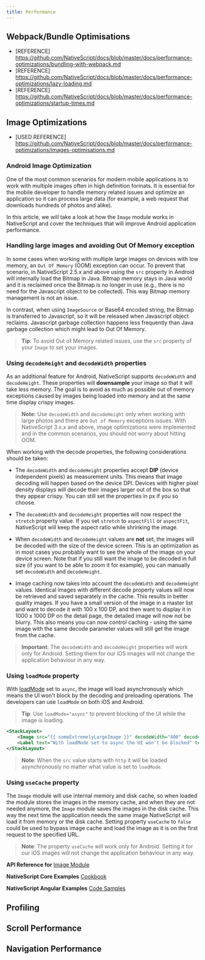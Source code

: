 ```yaml
---
title: Performance
---
```


## Webpack/Bundle Optimisations

- [REFERENCE] https://github.com/NativeScript/docs/blob/master/docs/performance-optimizations/bundling-with-webpack.md
- [REFERENCE] https://github.com/NativeScript/docs/blob/master/docs/performance-optimizations/lazy-loading.md
- [REFERENCE] https://github.com/NativeScript/docs/blob/master/docs/performance-optimizations/startup-times.md

## Image Optimizations

- [USED REFERENCE] https://github.com/NativeScript/docs/blob/master/docs/performance-optimizations/images-optimisations.md

### Android Image Optimization

One of the most common scenarios for modern mobile applications is to work with multiple images often in high definition formats. It is essential for the mobile developer to handle memory related issues and optimize an application so it can process large data (for example, a web request that downloads hundreds of photos and alike).

In this article, we will take a look at how the `Image` module works in NativeScript and cover the techniques that will improve Android application performance.

### Handling large images and avoiding Out Of Memory exception

In some cases when working with multiple large images on devices with low memory, an `Out Of Memory` (OOM) exception can occur. To prevent that scenario, in NativeScript 2.5.x and above using the `src` property in Android will internally load the Bitmap in Java. Bitmap memory stays in Java world and it is reclaimed once the Bitmap is no longer in use (e.g., there is no need for the Javascript object to be collected). This way Bitmap memory management is not an issue.

In contrast, when using `ImageSource` or Base64 encoded string, the Bitmap is transferred to Javascript, so it will be released when Javascript object reclaims. Javascript garbage collection happens less frequently than Java garbage collection which might lead to Out Of Memory.

> **Tip**: To avoid Out of Memory related issues, use the `src` property of your `Image` to set your images.

### Using `decodeHeight` and `decodeWidth` properties

As an additional feature for Android, NativeScript supports `decodeWidth` and `decodeHeight`. These properties will **downsample** your image so that it will take less memory. The goal is to avoid as much as possible out of memory exceptions caused by images being loaded into memory and at the same time display crispy images.

> **Note:** Use `decodeWidth` and `decodeHeight` only when working with large photos and there are `Out of Memory` exceptions issues. With NativeScript 3.x.x and above, image optimizations were implemented and in the common scenarios, you should not worry about hitting OOM.

When working with the decode properties, the following considerations should be taken:

- The `decodeWidth` and `decodeHeight` properties accept **DIP** (device independent pixels) as measurement units. This means that image decoding will happen based on the device DPI. Devices with higher pixel density displays will decode their images larger out of the box so that they appear crispy. You can still set the properties in px if you so choose.

- The `decodeWidth` and `decodeHeight` properties will now respect the `stretch` property value. If you set `stretch` to `aspectFill` or `aspectFit`, NativeScript will keep the aspect ratio while shrinking the image.

- When `decodeWidth` and `decodeHeight` values are **not** set, the images will be decoded with the size of the device screen. This is an optimization as in most cases you probably want to see the whole of the image on your device screen. Note that if you still want the image to be decoded in full size (if you want to be able to zoom it for example), you can manually set `decodeWidth` and `decodeHeight`.

- Image caching now takes into account the `decodeWidth` and `decodeHeight` values. Identical images with different decode property values will now be retrieved and saved separately in the cache. This results in better quality images. If you have a small version of the image in a master list and want to decode it with 100 x 100 DP, and then want to display it in 1000 x 1000 DP on the detail page, the detailed image will now not be blurry. This also means you can now control caching - using the same image with the same decode parameter values will still get the image from the cache.

> **Important**: The `decodeWidth` and `decodeHeight` properties will work only for Android. Setting them for our iOS images will not change the application behaviour in any way.

### Using `loadMode` property

With [loadMode](/api-reference/modules/_ui_image_.html#loadmode) set to `async`, the image will load asynchronously which means the UI won't block by the decoding and preloading operations. The developers can use `loadMode` on both iOS and Android.

> **Tip**: Use `loadMode="async"` to prevent blocking of the UI while the image is loading.

```XML
<StackLayout>
    <Image src="{{ someExtremelyLargeImage }}" decodeWidth="400" decodeHeight="400" loadMode="async" />
    <Label text="With loadMode set to async the UI won't be blocked" textWrap="true" />
</StackLayout>
```

> **Note**: When the `src` value starts with `http` it will be loaded asynchronously no matter what value is set to `loadMode`.

### Using `useCache` property

The `Image` module will use internal memory and disk cache, so when loaded the module stores the images in the memory cache, and when they are not needed anymore, the `Image` module saves the images in the disk cache. This way the next time the application needs the same image NativeScript will load it from memory or the disk cache. Setting property `useCache` to `false` could be used to bypass image cache and load the image as it is on the first request to the specified URL.

> **Note**: The property `useCache` will work only for Android. Setting it for our iOS images will not change the application behaviour in any way.

**API Reference for** [Image Module](/api-reference/modules/_ui_image_.html)

**NativeScript Core Examples** [Cookbook](http://docs.nativescript.org/cookbook/ui/image)

**NativeScript Angular Examples** [Code Samples](http://docs.nativescript.org/angular/code-samples/ui/image.html)

## Profiling

## Scroll Performance

## Navigation Performance
